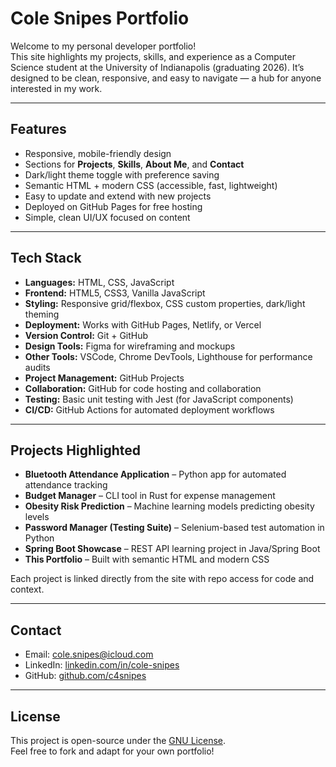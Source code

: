 # Cole Snipes Portfolio

Welcome to my personal developer portfolio!  
This site highlights my projects, skills, and experience as a Computer Science student at the University of Indianapolis (graduating 2026). It’s designed to be clean, responsive, and easy to navigate — a hub for anyone interested in my work.


---

## Features
- Responsive, mobile-friendly design  
- Sections for **Projects**, **Skills**, **About Me**, and **Contact**  
- Dark/light theme toggle with preference saving  
- Semantic HTML + modern CSS (accessible, fast, lightweight)  
- Easy to update and extend with new projects  
- Deployed on GitHub Pages for free hosting
- Simple, clean UI/UX focused on content


---

## Tech Stack
- **Languages:** HTML, CSS, JavaScript
- **Frontend:** HTML5, CSS3, Vanilla JavaScript  
- **Styling:** Responsive grid/flexbox, CSS custom properties, dark/light theming  
- **Deployment:** Works with GitHub Pages, Netlify, or Vercel  
- **Version Control:** Git + GitHub
- **Design Tools:** Figma for wireframing and mockups
- **Other Tools:** VSCode, Chrome DevTools, Lighthouse for performance audits
- **Project Management:** GitHub Projects
- **Collaboration:** GitHub for code hosting and collaboration
- **Testing:** Basic unit testing with Jest (for JavaScript components)
- **CI/CD:** GitHub Actions for automated deployment workflows


---

## Projects Highlighted
- **Bluetooth Attendance Application** – Python app for automated attendance tracking  
- **Budget Manager** – CLI tool in Rust for expense management  
- **Obesity Risk Prediction** – Machine learning models predicting obesity levels  
- **Password Manager (Testing Suite)** – Selenium-based test automation in Python  
- **Spring Boot Showcase** – REST API learning project in Java/Spring Boot  
- **This Portfolio** – Built with semantic HTML and modern CSS

Each project is linked directly from the site with repo access for code and context.


---

## Contact
- Email: [cole.snipes@icloud.com](mailto:cole.snipes@icloud.com)  
- LinkedIn: [linkedin.com/in/cole-snipes](https://www.linkedin.com/in/cole-snipes/)  
- GitHub: [github.com/c4snipes](https://github.com/c4snipes)


---

## License
This project is open-source under the [GNU License](LICENSE).  
Feel free to fork and adapt for your own portfolio!
